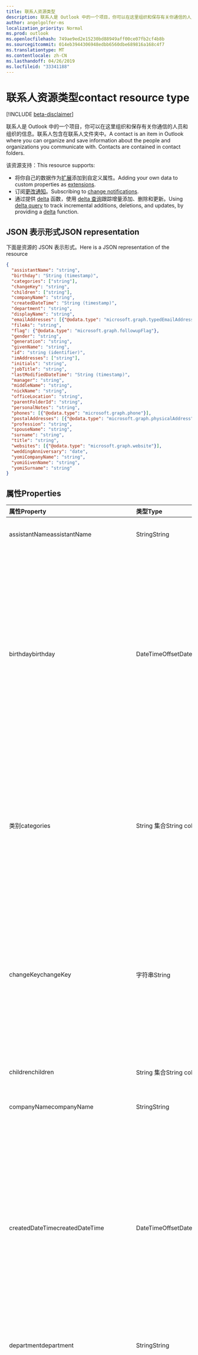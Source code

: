 ```yaml
---
title: 联系人资源类型
description: 联系人是 Outlook 中的一个项目，你可以在这里组织和保存有关你通信的人员和组织的信息。联系人包含在联系人文件夹中。
author: angelgolfer-ms
localization_priority: Normal
ms.prod: outlook
ms.openlocfilehash: 749ae9ed2e15230bd88949aff00ce07fb2cf4b8b
ms.sourcegitcommit: 014eb3944306948edbb6560dbe689816a168c4f7
ms.translationtype: MT
ms.contentlocale: zh-CN
ms.lasthandoff: 04/26/2019
ms.locfileid: "33341188"
---
```

# <a name="contact-resource-type"></a><span data-ttu-id="4ecc3-104">联系人资源类型</span><span class="sxs-lookup"><span data-stu-id="4ecc3-104">contact resource type</span></span>

[!INCLUDE [beta-disclaimer](../../includes/beta-disclaimer.md)]

<span data-ttu-id="4ecc3-p102">联系人是 Outlook 中的一个项目，你可以在这里组织和保存有关你通信的人员和组织的信息。联系人包含在联系人文件夹中。</span><span class="sxs-lookup"><span data-stu-id="4ecc3-p102">A contact is an item in Outlook where you can organize and save information about the people and organizations you communicate with. Contacts are contained in contact folders.</span></span>

<span data-ttu-id="4ecc3-107">该资源支持：</span><span class="sxs-lookup"><span data-stu-id="4ecc3-107">This resource supports:</span></span>

- <span data-ttu-id="4ecc3-108">将你自己的数据作为[扩展](/graph/extensibility-overview)添加到自定义属性。</span><span class="sxs-lookup"><span data-stu-id="4ecc3-108">Adding your own data to custom properties as [extensions](/graph/extensibility-overview).</span></span>
- <span data-ttu-id="4ecc3-109">订阅[更改通知](/graph/webhooks)。</span><span class="sxs-lookup"><span data-stu-id="4ecc3-109">Subscribing to [change notifications](/graph/webhooks).</span></span>
- <span data-ttu-id="4ecc3-110">通过提供 [delta](../api/contact-delta.md) 函数，使用 [delta 查询](/graph/delta-query-overview)跟踪增量添加、删除和更新。</span><span class="sxs-lookup"><span data-stu-id="4ecc3-110">Using [delta query](/graph/delta-query-overview) to track incremental additions, deletions, and updates, by providing a [delta](../api/contact-delta.md) function.</span></span>

## <a name="json-representation"></a><span data-ttu-id="4ecc3-111">JSON 表示形式</span><span class="sxs-lookup"><span data-stu-id="4ecc3-111">JSON representation</span></span>

<span data-ttu-id="4ecc3-112">下面是资源的 JSON 表示形式。</span><span class="sxs-lookup"><span data-stu-id="4ecc3-112">Here is a JSON representation of the resource</span></span>

<!-- {
  "blockType": "resource",
  "optionalProperties": [
    "extensions",
    "multiValueExtendedProperties",
    "photo",
    "singleValueExtendedProperties"
  ],
  "keyProperty":"id",
  "@odata.type": "microsoft.graph.contact"
}-->

```json
{
  "assistantName": "string",
  "birthday": "String (timestamp)",
  "categories": ["string"],
  "changeKey": "string",
  "children": ["string"],
  "companyName": "string",
  "createdDateTime": "String (timestamp)",
  "department": "string",
  "displayName": "string",
  "emailAddresses": [{"@odata.type": "microsoft.graph.typedEmailAddress"}],
  "fileAs": "string",
  "flag": {"@odata.type": "microsoft.graph.followupFlag"},
  "gender": "string",
  "generation": "string",
  "givenName": "string",
  "id": "string (identifier)",
  "imAddresses": ["string"],
  "initials": "string",
  "jobTitle": "string",
  "lastModifiedDateTime": "String (timestamp)",
  "manager": "string",
  "middleName": "string",
  "nickName": "string",
  "officeLocation": "string",
  "parentFolderId": "string",
  "personalNotes": "string",
  "phones": [{"@odata.type": "microsoft.graph.phone"}],
  "postalAddresses": [{"@odata.type": "microsoft.graph.physicalAddress"}],
  "profession": "string",
  "spouseName": "string",
  "surname": "string",
  "title": "string",
  "websites": [{"@odata.type": "microsoft.graph.website"}],
  "weddingAnniversary": "date",
  "yomiCompanyName": "string",
  "yomiGivenName": "string",
  "yomiSurname": "string"
}

```
## <a name="properties"></a><span data-ttu-id="4ecc3-113">属性</span><span class="sxs-lookup"><span data-stu-id="4ecc3-113">Properties</span></span>
| <span data-ttu-id="4ecc3-114">属性</span><span class="sxs-lookup"><span data-stu-id="4ecc3-114">Property</span></span>     | <span data-ttu-id="4ecc3-115">类型</span><span class="sxs-lookup"><span data-stu-id="4ecc3-115">Type</span></span>   |<span data-ttu-id="4ecc3-116">说明</span><span class="sxs-lookup"><span data-stu-id="4ecc3-116">Description</span></span>|
|:---------------|:--------|:----------|
|<span data-ttu-id="4ecc3-117">assistantName</span><span class="sxs-lookup"><span data-stu-id="4ecc3-117">assistantName</span></span>|<span data-ttu-id="4ecc3-118">String</span><span class="sxs-lookup"><span data-stu-id="4ecc3-118">String</span></span>|<span data-ttu-id="4ecc3-119">联系人助理的姓名。</span><span class="sxs-lookup"><span data-stu-id="4ecc3-119">The name of the contact's assistant.</span></span>|
|<span data-ttu-id="4ecc3-120">birthday</span><span class="sxs-lookup"><span data-stu-id="4ecc3-120">birthday</span></span>|<span data-ttu-id="4ecc3-121">DateTimeOffset</span><span class="sxs-lookup"><span data-stu-id="4ecc3-121">DateTimeOffset</span></span>|<span data-ttu-id="4ecc3-p103">联系人的生日。时间戳类型表示使用 ISO 8601 格式的日期和时间信息，并且始终处于 UTC 时间。例如，2014 年 1 月 1 日午夜 UTC 类似于如下形式：`'2014-01-01T00:00:00Z'`</span><span class="sxs-lookup"><span data-stu-id="4ecc3-p103">The contact's birthday. The Timestamp type represents date and time information using ISO 8601 format and is always in UTC time. For example, midnight UTC on Jan 1, 2014 would look like this: `'2014-01-01T00:00:00Z'`</span></span>|
|<span data-ttu-id="4ecc3-125">类别</span><span class="sxs-lookup"><span data-stu-id="4ecc3-125">categories</span></span>|<span data-ttu-id="4ecc3-126">String 集合</span><span class="sxs-lookup"><span data-stu-id="4ecc3-126">String collection</span></span>|<span data-ttu-id="4ecc3-127">与联系人关联的类别。</span><span class="sxs-lookup"><span data-stu-id="4ecc3-127">The categories associated with the contact.</span></span> <span data-ttu-id="4ecc3-128">每个类别对应于为用户定义的 [outlookCategory](outlookcategory.md) 的 **displayName** 属性。</span><span class="sxs-lookup"><span data-stu-id="4ecc3-128">Each category corresponds to the **displayName** property of an [outlookCategory](outlookcategory.md) defined for the user.</span></span>|
|<span data-ttu-id="4ecc3-129">changeKey</span><span class="sxs-lookup"><span data-stu-id="4ecc3-129">changeKey</span></span>|<span data-ttu-id="4ecc3-130">字符串</span><span class="sxs-lookup"><span data-stu-id="4ecc3-130">String</span></span>|<span data-ttu-id="4ecc3-p105">标识联系人的版本。每次联系人更改时，ChangeKey 也将更改。这样，Exchange 可以将更改应用于该对象的正确版本。</span><span class="sxs-lookup"><span data-stu-id="4ecc3-p105">Identifies the version of the contact. Every time the contact is changed, ChangeKey changes as well. This allows Exchange to apply changes to the correct version of the object.</span></span>|
|<span data-ttu-id="4ecc3-134">children</span><span class="sxs-lookup"><span data-stu-id="4ecc3-134">children</span></span>|<span data-ttu-id="4ecc3-135">String 集合</span><span class="sxs-lookup"><span data-stu-id="4ecc3-135">String collection</span></span>|<span data-ttu-id="4ecc3-136">联系人子女的姓名。</span><span class="sxs-lookup"><span data-stu-id="4ecc3-136">The names of the contact's children.</span></span>|
|<span data-ttu-id="4ecc3-137">companyName</span><span class="sxs-lookup"><span data-stu-id="4ecc3-137">companyName</span></span>|<span data-ttu-id="4ecc3-138">String</span><span class="sxs-lookup"><span data-stu-id="4ecc3-138">String</span></span>|<span data-ttu-id="4ecc3-139">联系人所在公司的名称。</span><span class="sxs-lookup"><span data-stu-id="4ecc3-139">The name of the contact's company.</span></span>|
|<span data-ttu-id="4ecc3-140">createdDateTime</span><span class="sxs-lookup"><span data-stu-id="4ecc3-140">createdDateTime</span></span>|<span data-ttu-id="4ecc3-141">DateTimeOffset</span><span class="sxs-lookup"><span data-stu-id="4ecc3-141">DateTimeOffset</span></span>|<span data-ttu-id="4ecc3-p106">创建联系人的时间。时间戳类型表示使用 ISO 8601 格式的日期和时间信息，并且始终处于 UTC 时间。例如，2014 年 1 月 1 日午夜 UTC 类似于如下形式：`'2014-01-01T00:00:00Z'`</span><span class="sxs-lookup"><span data-stu-id="4ecc3-p106">The time the contact was created. The Timestamp type represents date and time information using ISO 8601 format and is always in UTC time. For example, midnight UTC on Jan 1, 2014 would look like this: `'2014-01-01T00:00:00Z'`</span></span>|
|<span data-ttu-id="4ecc3-145">department</span><span class="sxs-lookup"><span data-stu-id="4ecc3-145">department</span></span>|<span data-ttu-id="4ecc3-146">String</span><span class="sxs-lookup"><span data-stu-id="4ecc3-146">String</span></span>|<span data-ttu-id="4ecc3-147">联系人所在的部门。</span><span class="sxs-lookup"><span data-stu-id="4ecc3-147">The contact's department.</span></span>|
|<span data-ttu-id="4ecc3-148">displayName</span><span class="sxs-lookup"><span data-stu-id="4ecc3-148">displayName</span></span>|<span data-ttu-id="4ecc3-149">String</span><span class="sxs-lookup"><span data-stu-id="4ecc3-149">String</span></span>|<span data-ttu-id="4ecc3-150">联系人的显示名称。</span><span class="sxs-lookup"><span data-stu-id="4ecc3-150">The contact's display name.</span></span> <span data-ttu-id="4ecc3-151">您可以在[创建](../api/user-post-contacts.md)或[更新](../api/contact-update.md)操作中指定显示名称。</span><span class="sxs-lookup"><span data-stu-id="4ecc3-151">You can specify the display name in a [create](../api/user-post-contacts.md) or [update](../api/contact-update.md) operation.</span></span> <span data-ttu-id="4ecc3-152">请注意, 对其他属性的后续更新可能会导致自动生成的值覆盖您指定的 displayName 值。</span><span class="sxs-lookup"><span data-stu-id="4ecc3-152">Note that later updates to other properties may cause an automatically generated value to overwrite the displayName value you have specified.</span></span> <span data-ttu-id="4ecc3-153">若要保留预先存在的值, 请始终在[更新](../api/contact-update.md)操作中将其包含为 displayName。</span><span class="sxs-lookup"><span data-stu-id="4ecc3-153">To preserve a pre-existing value, always include it as displayName in an [update](../api/contact-update.md) operation.</span></span>|
|<span data-ttu-id="4ecc3-154">emailAddresses</span><span class="sxs-lookup"><span data-stu-id="4ecc3-154">emailAddresses</span></span>|<span data-ttu-id="4ecc3-155">[typedEmailAddress](typedemailaddress.md)集合</span><span class="sxs-lookup"><span data-stu-id="4ecc3-155">[typedEmailAddress](typedemailaddress.md) collection</span></span>|<span data-ttu-id="4ecc3-156">联系人的电子邮件地址。</span><span class="sxs-lookup"><span data-stu-id="4ecc3-156">The contact's email addresses.</span></span>|
|<span data-ttu-id="4ecc3-157">fileAs</span><span class="sxs-lookup"><span data-stu-id="4ecc3-157">fileAs</span></span>|<span data-ttu-id="4ecc3-158">String</span><span class="sxs-lookup"><span data-stu-id="4ecc3-158">String</span></span>|<span data-ttu-id="4ecc3-159">联系人备案的姓名。</span><span class="sxs-lookup"><span data-stu-id="4ecc3-159">The name the contact is filed under.</span></span>|
|<span data-ttu-id="4ecc3-160">flag</span><span class="sxs-lookup"><span data-stu-id="4ecc3-160">flag</span></span>|[<span data-ttu-id="4ecc3-161">followupFlag</span><span class="sxs-lookup"><span data-stu-id="4ecc3-161">followupFlag</span></span>](followupflag.md)|<span data-ttu-id="4ecc3-162">指示联系人的状态、开始日期、截止日期或完成日期的标志值。</span><span class="sxs-lookup"><span data-stu-id="4ecc3-162">The flag value that indicates the status, start date, due date, or completion date for the contact.</span></span> |
|<span data-ttu-id="4ecc3-163">gender</span><span class="sxs-lookup"><span data-stu-id="4ecc3-163">gender</span></span> |<span data-ttu-id="4ecc3-164">String</span><span class="sxs-lookup"><span data-stu-id="4ecc3-164">String</span></span> |<span data-ttu-id="4ecc3-165">联系人的性别。</span><span class="sxs-lookup"><span data-stu-id="4ecc3-165">The contact's gender.</span></span> |
|<span data-ttu-id="4ecc3-166">generation</span><span class="sxs-lookup"><span data-stu-id="4ecc3-166">generation</span></span>|<span data-ttu-id="4ecc3-167">String</span><span class="sxs-lookup"><span data-stu-id="4ecc3-167">String</span></span>|<span data-ttu-id="4ecc3-168">联系人所属的代。</span><span class="sxs-lookup"><span data-stu-id="4ecc3-168">The contact's generation.</span></span>|
|<span data-ttu-id="4ecc3-169">givenName</span><span class="sxs-lookup"><span data-stu-id="4ecc3-169">givenName</span></span>|<span data-ttu-id="4ecc3-170">String</span><span class="sxs-lookup"><span data-stu-id="4ecc3-170">String</span></span>|<span data-ttu-id="4ecc3-171">联系人的名。</span><span class="sxs-lookup"><span data-stu-id="4ecc3-171">The contact's given name.</span></span>|
|<span data-ttu-id="4ecc3-172">id</span><span class="sxs-lookup"><span data-stu-id="4ecc3-172">id</span></span>|<span data-ttu-id="4ecc3-173">字符串</span><span class="sxs-lookup"><span data-stu-id="4ecc3-173">String</span></span>|<span data-ttu-id="4ecc3-p108">联系人的唯一标识符。只读。</span><span class="sxs-lookup"><span data-stu-id="4ecc3-p108">The contact's unique identifier. Read-only.</span></span>|
|<span data-ttu-id="4ecc3-176">imAddresses</span><span class="sxs-lookup"><span data-stu-id="4ecc3-176">imAddresses</span></span>|<span data-ttu-id="4ecc3-177">String collection</span><span class="sxs-lookup"><span data-stu-id="4ecc3-177">String collection</span></span>|<span data-ttu-id="4ecc3-178">联系人的即时消息 (IM) 地址。</span><span class="sxs-lookup"><span data-stu-id="4ecc3-178">The contact's instant messaging (IM) addresses.</span></span>|
|<span data-ttu-id="4ecc3-179">initials</span><span class="sxs-lookup"><span data-stu-id="4ecc3-179">initials</span></span>|<span data-ttu-id="4ecc3-180">String</span><span class="sxs-lookup"><span data-stu-id="4ecc3-180">String</span></span>|<span data-ttu-id="4ecc3-181">联系人的姓名缩写。</span><span class="sxs-lookup"><span data-stu-id="4ecc3-181">The contact's initials.</span></span>|
|<span data-ttu-id="4ecc3-182">jobTitle</span><span class="sxs-lookup"><span data-stu-id="4ecc3-182">jobTitle</span></span>|<span data-ttu-id="4ecc3-183">String</span><span class="sxs-lookup"><span data-stu-id="4ecc3-183">String</span></span>|<span data-ttu-id="4ecc3-184">联系人的职务。</span><span class="sxs-lookup"><span data-stu-id="4ecc3-184">The contact’s job title.</span></span>|
|<span data-ttu-id="4ecc3-185">lastModifiedDateTime</span><span class="sxs-lookup"><span data-stu-id="4ecc3-185">lastModifiedDateTime</span></span>|<span data-ttu-id="4ecc3-186">DateTimeOffset</span><span class="sxs-lookup"><span data-stu-id="4ecc3-186">DateTimeOffset</span></span>|<span data-ttu-id="4ecc3-p109">修改联系人的时间。时间戳类型表示使用 ISO 8601 格式的日期和时间信息，并且始终处于 UTC 时间。例如，2014 年 1 月 1 日午夜 UTC 类似于如下形式：`'2014-01-01T00:00:00Z'`</span><span class="sxs-lookup"><span data-stu-id="4ecc3-p109">The time the contact was modified. The Timestamp type represents date and time information using ISO 8601 format and is always in UTC time. For example, midnight UTC on Jan 1, 2014 would look like this: `'2014-01-01T00:00:00Z'`</span></span>|
|<span data-ttu-id="4ecc3-190">manager</span><span class="sxs-lookup"><span data-stu-id="4ecc3-190">manager</span></span>|<span data-ttu-id="4ecc3-191">String</span><span class="sxs-lookup"><span data-stu-id="4ecc3-191">String</span></span>|<span data-ttu-id="4ecc3-192">联系人经理的姓名。</span><span class="sxs-lookup"><span data-stu-id="4ecc3-192">The name of the contact's manager.</span></span>
|<span data-ttu-id="4ecc3-193">middleName</span><span class="sxs-lookup"><span data-stu-id="4ecc3-193">middleName</span></span>|<span data-ttu-id="4ecc3-194">String</span><span class="sxs-lookup"><span data-stu-id="4ecc3-194">String</span></span>|<span data-ttu-id="4ecc3-195">联系人的中间名。</span><span class="sxs-lookup"><span data-stu-id="4ecc3-195">The contact's middle name.</span></span>|
|<span data-ttu-id="4ecc3-196">nickName</span><span class="sxs-lookup"><span data-stu-id="4ecc3-196">nickName</span></span>|<span data-ttu-id="4ecc3-197">String</span><span class="sxs-lookup"><span data-stu-id="4ecc3-197">String</span></span>|<span data-ttu-id="4ecc3-198">联系人的昵称。</span><span class="sxs-lookup"><span data-stu-id="4ecc3-198">The contact's nickname.</span></span>|
|<span data-ttu-id="4ecc3-199">officeLocation</span><span class="sxs-lookup"><span data-stu-id="4ecc3-199">officeLocation</span></span>|<span data-ttu-id="4ecc3-200">String</span><span class="sxs-lookup"><span data-stu-id="4ecc3-200">String</span></span>|<span data-ttu-id="4ecc3-201">联系人的办公室位置。</span><span class="sxs-lookup"><span data-stu-id="4ecc3-201">The location of the contact's office.</span></span>|
|<span data-ttu-id="4ecc3-202">parentFolderId</span><span class="sxs-lookup"><span data-stu-id="4ecc3-202">parentFolderId</span></span>|<span data-ttu-id="4ecc3-203">String</span><span class="sxs-lookup"><span data-stu-id="4ecc3-203">String</span></span>|<span data-ttu-id="4ecc3-204">联系人的父文件夹 ID。</span><span class="sxs-lookup"><span data-stu-id="4ecc3-204">The ID of the contact's parent folder.</span></span>|
|<span data-ttu-id="4ecc3-205">personalNotes</span><span class="sxs-lookup"><span data-stu-id="4ecc3-205">personalNotes</span></span>|<span data-ttu-id="4ecc3-206">String</span><span class="sxs-lookup"><span data-stu-id="4ecc3-206">String</span></span>|<span data-ttu-id="4ecc3-207">有关联系人的用户备注。</span><span class="sxs-lookup"><span data-stu-id="4ecc3-207">The user's notes about the contact.</span></span>|
|<span data-ttu-id="4ecc3-208">phones</span><span class="sxs-lookup"><span data-stu-id="4ecc3-208">phones</span></span> |<span data-ttu-id="4ecc3-209">[phone](phone.md) collection</span><span class="sxs-lookup"><span data-stu-id="4ecc3-209">[phone](phone.md) collection</span></span> |<span data-ttu-id="4ecc3-210">与联系人关联的电话号码, 例如, 家庭电话、移动电话和商务电话。</span><span class="sxs-lookup"><span data-stu-id="4ecc3-210">Phone numbers associated with the contact, for example, home phone, mobile phone, and business phone.</span></span> |
|<span data-ttu-id="4ecc3-211">postalAddresses</span><span class="sxs-lookup"><span data-stu-id="4ecc3-211">postalAddresses</span></span> |<span data-ttu-id="4ecc3-212">[physicalAddress](physicaladdress.md)集合</span><span class="sxs-lookup"><span data-stu-id="4ecc3-212">[physicalAddress](physicaladdress.md) collection</span></span> |<span data-ttu-id="4ecc3-213">与联系人关联的地址, 例如家庭地址和公司地址。</span><span class="sxs-lookup"><span data-stu-id="4ecc3-213">Addresses associated with the contact, for example, home address and business address.</span></span> |
|<span data-ttu-id="4ecc3-214">profession</span><span class="sxs-lookup"><span data-stu-id="4ecc3-214">profession</span></span>|<span data-ttu-id="4ecc3-215">String</span><span class="sxs-lookup"><span data-stu-id="4ecc3-215">String</span></span>|<span data-ttu-id="4ecc3-216">联系人的职业。</span><span class="sxs-lookup"><span data-stu-id="4ecc3-216">The contact's profession.</span></span>|
|<span data-ttu-id="4ecc3-217">spouseName</span><span class="sxs-lookup"><span data-stu-id="4ecc3-217">spouseName</span></span>|<span data-ttu-id="4ecc3-218">String</span><span class="sxs-lookup"><span data-stu-id="4ecc3-218">String</span></span>|<span data-ttu-id="4ecc3-219">联系人配偶/伴侣的姓名。</span><span class="sxs-lookup"><span data-stu-id="4ecc3-219">The name of the contact's spouse/partner.</span></span>|
|<span data-ttu-id="4ecc3-220">surname</span><span class="sxs-lookup"><span data-stu-id="4ecc3-220">surname</span></span>|<span data-ttu-id="4ecc3-221">String</span><span class="sxs-lookup"><span data-stu-id="4ecc3-221">String</span></span>|<span data-ttu-id="4ecc3-222">联系人的姓氏。</span><span class="sxs-lookup"><span data-stu-id="4ecc3-222">The contact's surname.</span></span>|
|<span data-ttu-id="4ecc3-223">title</span><span class="sxs-lookup"><span data-stu-id="4ecc3-223">title</span></span>|<span data-ttu-id="4ecc3-224">String</span><span class="sxs-lookup"><span data-stu-id="4ecc3-224">String</span></span>|<span data-ttu-id="4ecc3-225">联系人的职位。</span><span class="sxs-lookup"><span data-stu-id="4ecc3-225">The contact's title.</span></span>|
|<span data-ttu-id="4ecc3-226">websites</span><span class="sxs-lookup"><span data-stu-id="4ecc3-226">websites</span></span> |<span data-ttu-id="4ecc3-227">[website](website.md) collection</span><span class="sxs-lookup"><span data-stu-id="4ecc3-227">[website](website.md) collection</span></span>|<span data-ttu-id="4ecc3-228">与联系人关联的网站。</span><span class="sxs-lookup"><span data-stu-id="4ecc3-228">Web sites associated with the contact.</span></span> |
|<span data-ttu-id="4ecc3-229">weddingAnniversary</span><span class="sxs-lookup"><span data-stu-id="4ecc3-229">weddingAnniversary</span></span> |<span data-ttu-id="4ecc3-230">Date</span><span class="sxs-lookup"><span data-stu-id="4ecc3-230">Date</span></span> |<span data-ttu-id="4ecc3-231">联系人的婚礼周年纪念。</span><span class="sxs-lookup"><span data-stu-id="4ecc3-231">The contact's wedding anniversary.</span></span> |
|<span data-ttu-id="4ecc3-232">yomiCompanyName</span><span class="sxs-lookup"><span data-stu-id="4ecc3-232">yomiCompanyName</span></span>|<span data-ttu-id="4ecc3-233">String</span><span class="sxs-lookup"><span data-stu-id="4ecc3-233">String</span></span>|<span data-ttu-id="4ecc3-234">联系人的注音日文公司名称。</span><span class="sxs-lookup"><span data-stu-id="4ecc3-234">The phonetic Japanese company name of the contact.</span></span>|
|<span data-ttu-id="4ecc3-235">yomiGivenName</span><span class="sxs-lookup"><span data-stu-id="4ecc3-235">yomiGivenName</span></span>|<span data-ttu-id="4ecc3-236">String</span><span class="sxs-lookup"><span data-stu-id="4ecc3-236">String</span></span>|<span data-ttu-id="4ecc3-237">联系人的注音日文名字。</span><span class="sxs-lookup"><span data-stu-id="4ecc3-237">The phonetic Japanese given name (first name) of the contact.</span></span>|
|<span data-ttu-id="4ecc3-238">yomiSurname</span><span class="sxs-lookup"><span data-stu-id="4ecc3-238">yomiSurname</span></span>|<span data-ttu-id="4ecc3-239">String</span><span class="sxs-lookup"><span data-stu-id="4ecc3-239">String</span></span>|<span data-ttu-id="4ecc3-240">联系人的注音日文姓氏。</span><span class="sxs-lookup"><span data-stu-id="4ecc3-240">The phonetic Japanese surname (last name)  of the contact.</span></span>|

## <a name="relationships"></a><span data-ttu-id="4ecc3-241">关系</span><span class="sxs-lookup"><span data-stu-id="4ecc3-241">Relationships</span></span>
| <span data-ttu-id="4ecc3-242">关系</span><span class="sxs-lookup"><span data-stu-id="4ecc3-242">Relationship</span></span> | <span data-ttu-id="4ecc3-243">类型</span><span class="sxs-lookup"><span data-stu-id="4ecc3-243">Type</span></span>   |<span data-ttu-id="4ecc3-244">说明</span><span class="sxs-lookup"><span data-stu-id="4ecc3-244">Description</span></span>|
|:---------------|:--------|:----------|
|<span data-ttu-id="4ecc3-245">extensions</span><span class="sxs-lookup"><span data-stu-id="4ecc3-245">extensions</span></span>|<span data-ttu-id="4ecc3-246">[扩展](extension.md)集合</span><span class="sxs-lookup"><span data-stu-id="4ecc3-246">[extension](extension.md) collection</span></span>|<span data-ttu-id="4ecc3-247">为联系人定义的开放扩展集合。</span><span class="sxs-lookup"><span data-stu-id="4ecc3-247">The collection of open extensions defined for the contact.</span></span> <span data-ttu-id="4ecc3-248">可为 Null。</span><span class="sxs-lookup"><span data-stu-id="4ecc3-248">Nullable.</span></span>|
|<span data-ttu-id="4ecc3-249">multiValueExtendedProperties</span><span class="sxs-lookup"><span data-stu-id="4ecc3-249">multiValueExtendedProperties</span></span>|<span data-ttu-id="4ecc3-250">[multiValueLegacyExtendedProperty](multivaluelegacyextendedproperty.md) 集合</span><span class="sxs-lookup"><span data-stu-id="4ecc3-250">[multiValueLegacyExtendedProperty](multivaluelegacyextendedproperty.md) collection</span></span>| <span data-ttu-id="4ecc3-p111">为联系人定义的多值扩展属性的集合。只读。可为 Null。</span><span class="sxs-lookup"><span data-stu-id="4ecc3-p111">The collection of multi-value extended properties defined for the contact. Read-only. Nullable.</span></span>|
|<span data-ttu-id="4ecc3-254">photo</span><span class="sxs-lookup"><span data-stu-id="4ecc3-254">photo</span></span>|[<span data-ttu-id="4ecc3-255">照片</span><span class="sxs-lookup"><span data-stu-id="4ecc3-255">photo</span></span>](profilephoto.md)| <span data-ttu-id="4ecc3-p112">可选的联系人照片。可以获取或设置联系人的照片。</span><span class="sxs-lookup"><span data-stu-id="4ecc3-p112">Optional contact picture. You can get or set a photo for a contact.</span></span>|
|<span data-ttu-id="4ecc3-258">singleValueExtendedProperties</span><span class="sxs-lookup"><span data-stu-id="4ecc3-258">singleValueExtendedProperties</span></span>|<span data-ttu-id="4ecc3-259">[singleValueLegacyExtendedProperty](singlevaluelegacyextendedproperty.md) collection</span><span class="sxs-lookup"><span data-stu-id="4ecc3-259">[singleValueLegacyExtendedProperty](singlevaluelegacyextendedproperty.md) collection</span></span>| <span data-ttu-id="4ecc3-p113">为联系人定义的单值扩展属性的集合。只读。可为 Null。</span><span class="sxs-lookup"><span data-stu-id="4ecc3-p113">The collection of single-value extended properties defined for the contact. Read-only. Nullable.</span></span>|

## <a name="methods"></a><span data-ttu-id="4ecc3-263">方法</span><span class="sxs-lookup"><span data-stu-id="4ecc3-263">Methods</span></span>
| <span data-ttu-id="4ecc3-264">方法</span><span class="sxs-lookup"><span data-stu-id="4ecc3-264">Method</span></span>           | <span data-ttu-id="4ecc3-265">返回类型</span><span class="sxs-lookup"><span data-stu-id="4ecc3-265">Return Type</span></span>    |<span data-ttu-id="4ecc3-266">说明</span><span class="sxs-lookup"><span data-stu-id="4ecc3-266">Description</span></span>|
|:---------------|:--------|:----------|
|[<span data-ttu-id="4ecc3-267">获取联系人</span><span class="sxs-lookup"><span data-stu-id="4ecc3-267">Get contact</span></span>](../api/contact-get.md) | [<span data-ttu-id="4ecc3-268">联系人</span><span class="sxs-lookup"><span data-stu-id="4ecc3-268">contact</span></span>](contact.md) |<span data-ttu-id="4ecc3-269">读取 contact 对象的属性和关系。</span><span class="sxs-lookup"><span data-stu-id="4ecc3-269">Read properties and relationships of contact object.</span></span>|
|[<span data-ttu-id="4ecc3-270">创建</span><span class="sxs-lookup"><span data-stu-id="4ecc3-270">Create</span></span>](../api/user-post-contacts.md) | [<span data-ttu-id="4ecc3-271">联系人</span><span class="sxs-lookup"><span data-stu-id="4ecc3-271">contact</span></span>](contact.md) |<span data-ttu-id="4ecc3-272">将联系人添加到联系人根文件夹或其他联系人文件夹的联系人端点中。</span><span class="sxs-lookup"><span data-stu-id="4ecc3-272">Add a contact to the root Contacts folder or to the contacts endpoint of another contact folder.</span></span>|
|[<span data-ttu-id="4ecc3-273">更新</span><span class="sxs-lookup"><span data-stu-id="4ecc3-273">Update</span></span>](../api/contact-update.md) | [<span data-ttu-id="4ecc3-274">联系人</span><span class="sxs-lookup"><span data-stu-id="4ecc3-274">contact</span></span>](contact.md) |<span data-ttu-id="4ecc3-275">更新 contact 对象。</span><span class="sxs-lookup"><span data-stu-id="4ecc3-275">Update contact object.</span></span> |
|[<span data-ttu-id="4ecc3-276">删除</span><span class="sxs-lookup"><span data-stu-id="4ecc3-276">Delete</span></span>](../api/contact-delete.md) | <span data-ttu-id="4ecc3-277">无</span><span class="sxs-lookup"><span data-stu-id="4ecc3-277">None</span></span> |<span data-ttu-id="4ecc3-278">删除 contact 对象。</span><span class="sxs-lookup"><span data-stu-id="4ecc3-278">Delete contact object.</span></span> |
|[<span data-ttu-id="4ecc3-279">delta</span><span class="sxs-lookup"><span data-stu-id="4ecc3-279">delta</span></span>](../api/contact-delta.md)|<span data-ttu-id="4ecc3-280">[联系人](contact.md)集合</span><span class="sxs-lookup"><span data-stu-id="4ecc3-280">[contact](contact.md) collection</span></span>| <span data-ttu-id="4ecc3-281">获取指定文件夹中已添加、删除或更新的联系人集。</span><span class="sxs-lookup"><span data-stu-id="4ecc3-281">Get a set of contacts that have been added, deleted, or updated in a specified folder.</span></span>|
|<span data-ttu-id="4ecc3-282">**开放扩展**</span><span class="sxs-lookup"><span data-stu-id="4ecc3-282">**Open extensions**</span></span>| | |
|[<span data-ttu-id="4ecc3-283">创建开放扩展</span><span class="sxs-lookup"><span data-stu-id="4ecc3-283">Create open extension</span></span>](../api/opentypeextension-post-opentypeextension.md) |[<span data-ttu-id="4ecc3-284">openTypeExtension</span><span class="sxs-lookup"><span data-stu-id="4ecc3-284">openTypeExtension</span></span>](opentypeextension.md)| <span data-ttu-id="4ecc3-285">创建开放扩展，并将自定义属性添加到新资源或现有资源。</span><span class="sxs-lookup"><span data-stu-id="4ecc3-285">Create an open extension and add custom properties to a new or existing resource.</span></span>|
|[<span data-ttu-id="4ecc3-286">获取开放扩展</span><span class="sxs-lookup"><span data-stu-id="4ecc3-286">Get open extension</span></span>](../api/opentypeextension-get.md) |<span data-ttu-id="4ecc3-287">[openTypeExtension](opentypeextension.md) 集合</span><span class="sxs-lookup"><span data-stu-id="4ecc3-287">[openTypeExtension](opentypeextension.md) collection</span></span>| <span data-ttu-id="4ecc3-288">获取扩展名称标识的开放扩展。</span><span class="sxs-lookup"><span data-stu-id="4ecc3-288">Get an open extension identified by the extension name.</span></span>|
|<span data-ttu-id="4ecc3-289">**架构扩展**</span><span class="sxs-lookup"><span data-stu-id="4ecc3-289">**Schema extensions**</span></span>| | |
|[<span data-ttu-id="4ecc3-290">添加架构扩展值</span><span class="sxs-lookup"><span data-stu-id="4ecc3-290">Add schema extension values</span></span>](/graph/extensibility-schema-groups) || <span data-ttu-id="4ecc3-291">创建架构扩展定义，然后使用它向资源添加自定义键入数据。</span><span class="sxs-lookup"><span data-stu-id="4ecc3-291">Create a schema extension definition and then use it to add custom typed data to a resource.</span></span>|
|<span data-ttu-id="4ecc3-292">**扩展属性**</span><span class="sxs-lookup"><span data-stu-id="4ecc3-292">**Extended properties**</span></span>| | |
|[<span data-ttu-id="4ecc3-293">创建单值扩展属性</span><span class="sxs-lookup"><span data-stu-id="4ecc3-293">Create single-value extended property</span></span>](../api/singlevaluelegacyextendedproperty-post-singlevalueextendedproperties.md) |[<span data-ttu-id="4ecc3-294">联系人</span><span class="sxs-lookup"><span data-stu-id="4ecc3-294">contact</span></span>](contact.md)  |<span data-ttu-id="4ecc3-295">在新建或现有的联系人中创建一个或多个单值扩展属性。</span><span class="sxs-lookup"><span data-stu-id="4ecc3-295">Create one or more single-value extended properties in a new or existing contact.</span></span>   |
|[<span data-ttu-id="4ecc3-296">获取具有单值扩展属性的联系人</span><span class="sxs-lookup"><span data-stu-id="4ecc3-296">Get contact with single-value extended property</span></span>](../api/singlevaluelegacyextendedproperty-get.md)  | [<span data-ttu-id="4ecc3-297">联系人</span><span class="sxs-lookup"><span data-stu-id="4ecc3-297">contact</span></span>](contact.md) | <span data-ttu-id="4ecc3-298">通过使用 `$expand` 或 `$filter` 获取包含一个单值扩展属性的联系人。</span><span class="sxs-lookup"><span data-stu-id="4ecc3-298">Get contacts that contain a single-value extended property by using `$expand` or `$filter`.</span></span> |
|[<span data-ttu-id="4ecc3-299">创建多值扩展属性</span><span class="sxs-lookup"><span data-stu-id="4ecc3-299">Create multi-value extended property</span></span>](../api/multivaluelegacyextendedproperty-post-multivalueextendedproperties.md) | [<span data-ttu-id="4ecc3-300">联系人</span><span class="sxs-lookup"><span data-stu-id="4ecc3-300">contact</span></span>](contact.md) | <span data-ttu-id="4ecc3-301">在新建或现有的联系人中创建一个或多个多值扩展属性。</span><span class="sxs-lookup"><span data-stu-id="4ecc3-301">Create one or more multi-value extended properties in a new or existing contact.</span></span>  |
|[<span data-ttu-id="4ecc3-302">获取具有多值扩展属性的联系人</span><span class="sxs-lookup"><span data-stu-id="4ecc3-302">Get contact with multi-value extended property</span></span>](../api/multivaluelegacyextendedproperty-get.md)  | [<span data-ttu-id="4ecc3-303">联系人</span><span class="sxs-lookup"><span data-stu-id="4ecc3-303">contact</span></span>](contact.md) | <span data-ttu-id="4ecc3-304">使用 `$expand` 获取包含一个多值扩展属性的联系人。</span><span class="sxs-lookup"><span data-stu-id="4ecc3-304">Get a contact that contains a multi-value extended property by using `$expand`.</span></span> |

## <a name="see-also"></a><span data-ttu-id="4ecc3-305">另请参阅</span><span class="sxs-lookup"><span data-stu-id="4ecc3-305">See also</span></span>

- [<span data-ttu-id="4ecc3-306">使用增量查询跟踪 Microsoft Graph 数据更改</span><span class="sxs-lookup"><span data-stu-id="4ecc3-306">Use delta query to track changes in Microsoft Graph data</span></span>](/graph/delta-query-overview)
- [<span data-ttu-id="4ecc3-307">获取文件夹中邮件的增量更改</span><span class="sxs-lookup"><span data-stu-id="4ecc3-307">Get incremental changes to messages in a folder</span></span>](/graph/delta-query-messages)
- [<span data-ttu-id="4ecc3-308">使用扩展向资源添加自定义数据</span><span class="sxs-lookup"><span data-stu-id="4ecc3-308">Add custom data to resources using extensions</span></span>](/graph/extensibility-overview)
- [<span data-ttu-id="4ecc3-309">使用开放扩展向用户添加自定义数据</span><span class="sxs-lookup"><span data-stu-id="4ecc3-309">Add custom data to users using open extensions</span></span>](/graph/extensibility-open-users)
- [<span data-ttu-id="4ecc3-310">使用架构扩展向组添加自定义数据</span><span class="sxs-lookup"><span data-stu-id="4ecc3-310">Add custom data to groups using schema extensions</span></span>](/graph/extensibility-schema-groups)


<!-- uuid: 8fcb5dbc-d5aa-4681-8e31-b001d5168d79
2015-10-25 14:57:30 UTC -->
<!--
{
  "type": "#page.annotation",
  "description": "contact resource",
  "keywords": "",
  "section": "documentation",
  "tocPath": "",
  "suppressions": []
}
-->

